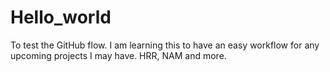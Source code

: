 # Hello_world
To test the GitHub flow.
I am learning this to have an easy workflow for any upcoming projects I may have.
HRR, NAM and more.
